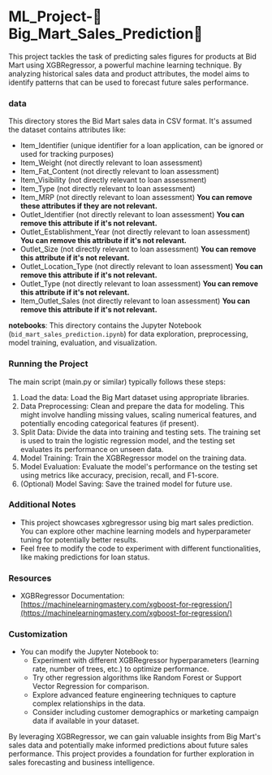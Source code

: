 # ML_Project-🏪Big_Mart_Sales_Prediction🏪

This project tackles the task of predicting sales figures for products at Bid Mart using XGBRegressor, a powerful machine learning technique. By analyzing historical sales data and product attributes, the model aims to identify patterns that can be used to forecast future sales performance.

### data
This directory stores the Bid Mart sales data in CSV format. It's assumed the dataset contains attributes like:
  - Item_Identifier (unique identifier for a loan application, can be ignored or used for tracking purposes)
  - Item_Weight (not directly relevant to loan assessment)
  - Item_Fat_Content (not directly relevant to loan assessment)
  - Item_Visibility (not directly relevant to loan assessment)
  - Item_Type (not directly relevant to loan assessment)
  - Item_MRP (not directly relevant to loan assessment)  **You can remove these attributes if they are not relevant.**
  - Outlet_Identifier (not directly relevant to loan assessment)  **You can remove this attribute if it's not relevant.**
  - Outlet_Establishment_Year (not directly relevant to loan assessment)  **You can remove this attribute if it's not relevant.**
  - Outlet_Size (not directly relevant to loan assessment)  **You can remove this attribute if it's not relevant.**
  - Outlet_Location_Type (not directly relevant to loan assessment)  **You can remove this attribute if it's not relevant.**
  - Outlet_Type (not directly relevant to loan assessment)  **You can remove this attribute if it's not relevant.**
  - Item_Outlet_Sales (not directly relevant to loan assessment)  **You can remove this attribute if it's not relevant.**

 **notebooks**: This directory contains the Jupyter Notebook (`bid_mart_sales_prediction.ipynb`) for data exploration, preprocessing, model training, evaluation, and visualization.

 ### Running the Project
The main script (main.py or similar) typically follows these steps:
  1. Load the data: Load the Big Mart dataset using appropriate libraries.
  2. Data Preprocessing: Clean and prepare the data for modeling. This might involve handling missing values, scaling numerical features, and potentially encoding categorical features (if present).
  3. Split Data: Divide the data into training and testing sets. The training set is used to train the logistic regression model, and the testing set evaluates its performance on unseen data.
  4. Model Training: Train the XGBRegressor model on the training data.
  5. Model Evaluation: Evaluate the model's performance on the testing set using metrics like accuracy, precision, recall, and F1-score.
  6. (Optional) Model Saving: Save the trained model for future use.
     
 ### Additional Notes
  - This project showcases xgbregressor using big mart sales prediction. You can explore other machine learning models and hyperparameter tuning for potentially better results.
  - Feel free to modify the code to experiment with different functionalities, like making predictions for loan status.
 
### Resources
  -  XGBRegressor Documentation: [https://machinelearningmastery.com/xgboost-for-regression/](https://machinelearningmastery.com/xgboost-for-regression/)

### Customization

- You can modify the Jupyter Notebook to:
    - Experiment with different XGBRegressor hyperparameters (learning rate, number of trees, etc.) to optimize performance.
    - Try other regression algorithms like Random Forest or Support Vector Regression for comparison.
    - Explore advanced feature engineering techniques to capture complex relationships in the data.
    - Consider including customer demographics or marketing campaign data if available in your dataset.

By leveraging XGBRegressor, we can gain valuable insights from Big Mart's sales data and potentially make informed predictions about future sales performance. This project provides a foundation for further exploration in sales forecasting and business intelligence.
